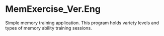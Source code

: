 # MemExercise_Ver.Eng
Simple memory training application. This program holds variety levels and types of memory ability training sessions.
